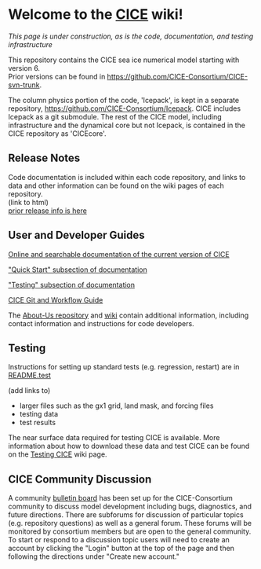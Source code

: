 # **Welcome to the [CICE](https://github.com/CICE-Consortium/CICE) wiki!**

*This page is under construction, as is the code, documentation, and testing infrastructure*

This repository contains the CICE sea ice numerical model starting with version 6.  
Prior versions can be found in https://github.com/CICE-Consortium/CICE-svn-trunk.

The column physics portion of the code, 'Icepack', is kept in a separate repository, https://github.com/CICE-Consortium/Icepack. CICE includes Icepack as a git submodule. The rest of the CICE model, including infrastructure and the dynamical core but not Icepack, is contained in the CICE repository as 'CICEcore'.   

## Release Notes  
Code documentation is included within each code repository, and links to data and other information can be found on the wiki pages of each repository.  
(link to html)   
[prior release info is here](http://oceans11.lanl.gov/trac/CICE/wiki/SourceCode)

## User and Developer Guides
[Online and searchable documentation of the current version of CICE](https://cice-consortium.github.io/CICE/)

["Quick Start" subsection of documentation](https://cice-consortium.github.io/CICE/cice_2_quick_start.html) 

["Testing" subsection of documentation](https://cice-consortium.github.io/CICE/cice_7_testing.html)

[CICE Git and Workflow Guide](https://docs.google.com/document/d/1rR6WAvZQT9iAMUp-m_HZ06AUCCI19mguFialsMCYs9o)

The [About-Us repository](https://github.com/CICE-Consortium/About-Us) and [wiki](https://github.com/CICE-Consortium/About-Us/wiki) contain additional information, including contact information and instructions for code developers.

## Testing
Instructions for setting up standard tests (e.g. regression, restart) are in [README.test](https://github.com/CICE-Consortium/CICE/blob/master/README.test)

(add links to)
- larger files such as the gx1 grid, land mask, and forcing files
- testing data
- test results

The near surface data required for testing CICE is available. More information about how to download these data and test CICE can be found on the [Testing CICE](https://github.com/CICE-Consortium/CICE/wiki/Testing-CICE) wiki page. 

## CICE Community Discussion
A community [bulletin board](https://bb.cgd.ucar.edu/forums/cice-consortium-model-development) has been set up for the CICE-Consortium community to discuss model development including bugs, diagnostics, and future directions. There are subforums for discussion of particular topics (e.g. repository questions) as well as a general forum. These forums will be monitored by consortium members but are open to the general community. To start or respond to a discussion topic users will need to create an account by clicking the "Login" button at the top of the page and then following the directions under "Create new account."
